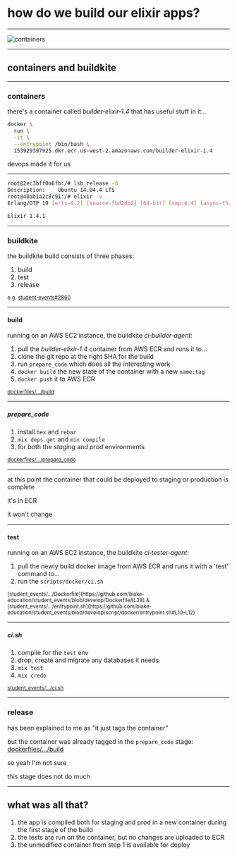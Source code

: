 # how do we build our elixir apps?

---

![containers](https://cdn.meme.am/instances/500x/63003519/sixth-sense-i-see-containers-everywhere.jpg)

---

## containers and buildkite

---

### containers

there's a container called *builder&#8209;elixir&#8209;1.4* that has useful stuff in it…

```bash
docker \
  run \
  -it \
  --entrypoint /bin/bash \
  153929397925.dkr.ecr.us-west-2.amazonaws.com/builder-elixir-1.4
```

devops made it for us

---

```bash
root@2ec3bff0a6fb:/# lsb_release -d
Description:	Ubuntu 14.04.4 LTS
root@40ab1a2c8c91:/# elixir -v
Erlang/OTP 19 [erts-8.2] [source-fbd2db2] [64-bit] [smp:4:4] [async-threads:10] [hipe] [kernel-poll:false]

Elixir 1.4.1
```

---

### buildkite

the buildkite build consists of three phases:

1. build
2. test
3. release

<small>e.g. [student-events#2860](https://buildkite.com/blake-education/student-events/builds/2860)</small>

---

#### build

running on an AWS EC2 instance, the buildkite *ci&#8209;builder&#8209;agent*:

1. pull the *builder&#8209;elixir&#8209;1.4* container from AWS ECR and runs it to…
2. clone the git repo at the right SHA for the build
3. run `prepare_code` which does all the interesting work
4. `docker build` the new state of the container with a new `name:tag`
5. `docker push` it to AWS ECR

<small>[dockerfiles/…/build](https://github.com/blake-education/dockerfiles/blob/develop/app-builders/builder-base/build)</small>

---

##### prepare_code

1. install `hex` and `rebar`
2. `mix deps.get` and `mix compile`
3. for both the *staging* and *prod* environments

<small>[dockerfiles/…/prepare_code](https://github.com/blake-education/dockerfiles/blob/develop/app-builders/builder-elixir-base/scripts/prepare_code)</small>

---

at this point the container that could be deployed to staging or production is complete

it's in ECR

it won't change

---

#### test

running on an AWS EC2 instance, the buildkite *ci&#8209;tester&#8209;agent*:

1. pull the newly build docker image from AWS ECR and runs it with a 'test' command to…
2. run the `scripts/docker/ci.sh`

<small>
[student_events/…/Dockerfile](https://github.com/blake-education/student_events/blob/develop/Dockerfile#L28)
&
[student_events/…/entrypoint.sh](https://github.com/blake-education/student_events/blob/develop/script/docker/entrypoint.sh#L10-L12)
</small>

---

##### ci.sh

1. compile for the `test` env
2. drop, create and migrate any databases it needs
3. `mix test`
4. `mix credo`

<small>[student_events/…/ci.sh](https://github.com/blake-education/student_events/blob/develop/script/docker/ci.sh)</small>

---

### release

has been explained to me as "it just tags the container"

but the container was already tagged in the `prepare_code` stage: [dockerfiles/…/build](https://github.com/blake-education/dockerfiles/blob/develop/app-builders/builder-base/build#L96-L102)

so yeah I'm not sure

this stage does not do much

---

## what was all that?

1. the app is compiled both for staging and prod in a new container during the first stage of the build
2. the tests are run on the container, but no changes are uploaded to ECR
3. the unmodified container from step 1 is available for deploy

